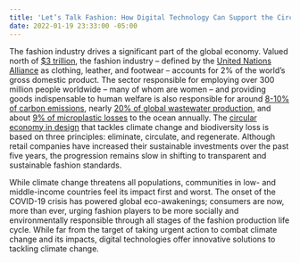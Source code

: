 ```yaml
---
title: 'Let’s Talk Fashion: How Digital Technology Can Support the Circular Economy'
date: 2022-01-19 23:33:00 -05:00
---
```


The fashion industry drives a significant part of the global economy. Valued north of [$3 trillion](https://digitalcommons.uri.edu/cgi/viewcontent.cgi?article=1026&context=mgdr), the fashion industry – defined by the [United Nations Alliance](https://unfashionalliance.org/) as clothing, leather, and footwear – accounts for 2% of the world’s gross domestic product. The sector responsible for employing over 300 million people worldwide – many of whom are women – and providing goods indispensable to human welfare is also responsible for around [8-10% of carbon emissions](https://www.researchgate.net/publication/340635670_The_environmental_price_of_fast_fashion), nearly [20% of global wastewater production](https://news.un.org/en/story/2019/03/1035161), and about [9% of microplastic losses](https://www.fashionrevolution.org/our-clothes-shed-microfibres-heres-what-we-can-do/) to the ocean annually. The [circular economy in design](https://ellenmacarthurfoundation.org/topics/circular-economy-introduction/overview) that tackles climate change and biodiversity loss is based on three principles: eliminate, circulate, and regenerate. Although retail companies have increased their sustainable investments over the past five years, the progression remains slow in shifting to transparent and sustainable fashion standards.

While climate change threatens all populations, communities in low- and middle-income countries feel its impact first and worst. The onset of the COVID-19 crisis has powered global eco-awakenings; consumers are now, more than ever, urging fashion players to be more socially and environmentally responsible through all stages of the fashion production life cycle. While far from the target of taking urgent action to combat climate change and its impacts, digital technologies offer innovative solutions to tackling climate change.